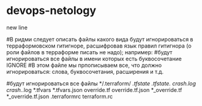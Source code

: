 # devops-netology
new line



#В ридми следует описать файлы какого вида будут игнорироваться в терраформовском гитигноре, расшифровав язык правил гитигнора (о роли файлов в терраформе писать не надо); например:
#будут игнорироваться все файлы в имени которых есть буквосочетание IGNORE
#В этом файле мы прпописываем все, что должно игнорироваться: слова, буквосочетания, расширения и т.д.

#будут игнорироваться все файлы
*/.terraform/
*.tfstate
.tfstate.
crash.log
crash.*.log
*.tfvars
*.tfvars.json
override.tf
override.tf.json
*_override.tf
*_override.tf.json
.terraformrc
terraform.rc
